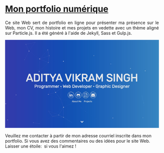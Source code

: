 # <a href="https://tonie2023.github.io/" target="_blank">Mon portfolio numérique</a>

 <p align="justify">Ce site Web sert de portfolio en ligne pour présenter ma présence sur le Web, mon CV, mon histoire et mes projets en vedette avec un thème aligné sur Particle.js. Il a été généré à l'aide de Jekyll, Sass et Gulp.js.</p>

![My Alternate Portfolio Website](https://raw.githubusercontent.com/AVS1508/My-Alternate-Portfolio-Website/master/My-Alternate-Portfolio-Website.jpg)

Veuillez me contacter à partir de mon adresse courriel inscrite dans mon portfolio. Si vous avez des commentaires ou des idées pour le site Web. Laisser une étoile: &nbsp;si vous l'aimez !
